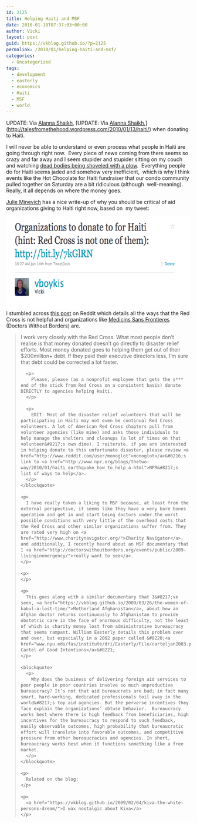 ```yaml
---
id: 2125
title: Helping Haiti and MSF
date: 2010-01-18T07:37:03+00:00
author: Vicki
layout: post
guid: https://vkblog.github.io/?p=2125
permalink: /2010/01/helping-haiti-and-msf/
categories:
  - Uncategorized
tags:
  - development
  - easterly
  - economics
  - Haiti
  - MSF
  - world
---
```

UPDATE: Via [Alanna Shaikh](http://bloodandmilk.org/?p=1452&utm_source=feedburner&utm_medium=feed&utm_campaign=Feed%3A+BloodAndMilk+%28Blood+and+Milk%29), [UPDATE: Via [Alanna Shaikh](http://bloodandmilk.org/?p=1452&utm_source=feedburner&utm_medium=feed&utm_campaign=Feed%3A+BloodAndMilk+%28Blood+and+Milk%29),](http://talesfromethehood.wordpress.com/2010/01/13/haiti/) when donating to Haiti.

I will never be able to understand or even process what people in Haiti are going through right now.  Every piece of news coming from there seems so crazy and far away and I seem stupider and stupider sitting on my couch and watching [dead bodies being shoveled with a plow](http://www.cbsnews.com/video/watch/?id=6108550n&tag=contentMain;cbsCarousel).  Everything people do for Haiti seems jaded and somehow very inefficient,  which is why I think events like the Hot Chocolate for Haiti fundraiser that our condo community pulled together on Saturday are a bit ridiculous (although  well-meaning).  Really, it all depends on where the money goes.

[Julie Minevich](http://www.julieminevich.com/where-to-support-haiti-earthquake-relief-efforts/) has a nice write-up of why you should be critical of aid organizations giving to Haiti right now, based on  my tweet:

[<img class="aligncenter size-full wp-image-2126" title="Picture 2" src="https://raw.githubusercontent.com/vkblog/vkblog.github.io/master/public/img/2010/01/Picture-21.png" alt="" width="636" height="252" />](https://raw.githubusercontent.com/vkblog/vkblog.github.io/master/public/img/2010/01/Picture-21.png)I stumbled across [this post](http://www.reddit.com/r/worldnews/comments/ap5kz/please_go_to_wwwredcrossorg_and_donate_at_least/) on Reddit which details all the ways that the Red Cross is not helpful and organizations like [Medicins Sans Frontieres](http://www.msf.org/) (Doctors Without Borders) are.

<div>
  <div>
    <blockquote>
      <p>
        I work very closely with the Red Cross. What most people don&#8217;t realise is that money donated doesn&#8217;t go directly to disaster relief efforts. Most money donated goes to helping them get out of their $200million+ debt. If they paid their executive directors less, I&#8217;m sure that debt could be corrected a lot faster.
      </p>
      
      <p>
        Please, please (as a nonprofit employee that gets the s*** end of the stick from Red Cross on a consistent basis) donate DIRECTLY to agencies helping Haiti.
      </p>
      
      <p>
        EDIT: Most of the disaster relief volunteers that will be participating in Haiti may not even be continual Red Cross volunteers. A lot of American Red Cross chapters pull from volunteer agencies (like mine) and asks those individuals to help manage the shelters and cleanups (a lot of times on that volunteer&#8217;s own dime). I reiterate, if you are interested in helping donate to this unfortunate disaster, please review <a href="http://www.reddit.com/user/monoglot">monoglot</a>&#8216;s link to <a href="http://www.npr.org/blogs/thetwo-way/2010/01/haiti_earthquake_how_to_help_a.html">NPR&#8217;s list of ways to help</a>.
      </p>
    </blockquote>
    
    <p>
      I have really taken a liking to MSF because, at least from the external perspective, it seems like they have a very bare bones operation and get in and start being doctors under the worst possible conditions with very little of the overhead costs that the Red Cross and other similar organizations suffer from. They are rated very high on <a href="http://www.charitynavigator.org/">Charity Navigator</a>, and additionally, I recently heard about an MSF documentary that I <a href="http://doctorswithoutborders.org/events/public/2009-livinginemergency/">really want to see</a>.
    </p>
    
    <p>
    </p>
    
    <p>
      This goes along with a similar documentary that I&#8217;ve seen, <a href="https://vkblog.github.io/2009/03/26/the-women-of-kabul-a-lost-time/">Motherland Afghanistan</a>, about how an Afghan doctor returns continuously to Afghanistan to provide obstetric care in the face of enormous difficulty, not the least of which is charity money lost from administrative bureaucracy that seems rampant. William Easterly details this problem over and over, but especially in a 2002 paper called &#8220;<a href="www.nyu.edu/fas/institute/dri/Easterly/File/carteljan2003.pdf">The Cartel of Good Intentions</a>&#8221;
    </p>
    
    <blockquote>
      <p>
        Why does the business of delivering foreign aid services to poor people in poor countries involve so much unproductive bureaucracy? It’s not that aid bureaucrats are bad; in fact many smart, hard-working, dedicated professionals toil away in the world&#8217;s top aid agencies. But the perverse incentives they face explain the organizations’ obtuse behavior.  Bureaucracy works best where there is high feedback from beneficiaries, high incentives for the bureaucracy to respond to such feedback, easily observable outcomes, high probability that bureaucratic effort will translate into favorable outcomes, and competitive pressure from other bureaucracies and agencies. In short, bureaucracy works best when it functions something like a free market.
      </p>
    </blockquote>
    
    <p>
      Related on the blog:
    </p>
    
    <p>
      <a href="https://vkblog.github.io/2009/02/04/kiva-the-white-persons-dream/">I wax nostalgic about Kiva</a>
    </p>
  </div>
</div>